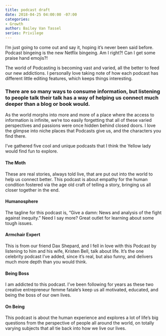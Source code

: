 ```yaml
---
title: podcast draft
date: 2018-04-25 04:00:00 -07:00
categories:
- Growth
author: Bailey Van Tassel
series: Privilege
---
```


I’m just going to come out and say it, hoping it’s never been said before. Podcast bingeing is the new Netflix bingeing. Am I right?! Can I get some praise hand emojis?!
 
The world of Podcasting is becoming vast and varied, all the better to feed our new addictions. I personally love taking note of how each podcast has different little editing features, which keeps things interesting. 

### There are so many ways to consume information, but listening to people talk their talk has a way of helping us connect much deeper than a blog or book would.
 
As the world morphs into more and more of a place where the access to information is infinite, we’re too easily forgetting that all of these varied perspectives and passions were once hidden behind closed doors. I love the glimpse into niche places that Podcasts give us, and the characters you find there.
 
I’ve gathered five cool and unique podcasts that I think the Yellow lady would find fun to explore.
 
#### The Moth

These are real stories, always told live, that are put out into the world to help us connect better. This podcast is about empathy for the human condition fostered via the age old craft of telling a story, bringing us all closer together in the end.  
 
#### Humanosphere

The tagline for this podcast is, “Give a damn: News and analysis of the fight against inequity.” Need I say more? Great outlet for learning about some tough issues.
 
#### Armchair Expert

This is from our friend Dax Shepard, and I fell in love with this Podcast by listening to him and his wife, Kristen Bell, talk about life. It’s the one celebrity podcast I’ve added, since it’s real, but also funny, and delivers much more depth than you would think.
 
#### Being Boss

I am addicted to this podcast. I’ve been following for years as these two creative entrepreneur femme fatale’s keep us all motivated, educated, and being the boss of our own lives.
 
#### On Being

This podcast is about the human experience and explores a lot of life’s big questions from the perspective of people all around the world, on totally varying subjects that all tie back into how we live our lives.